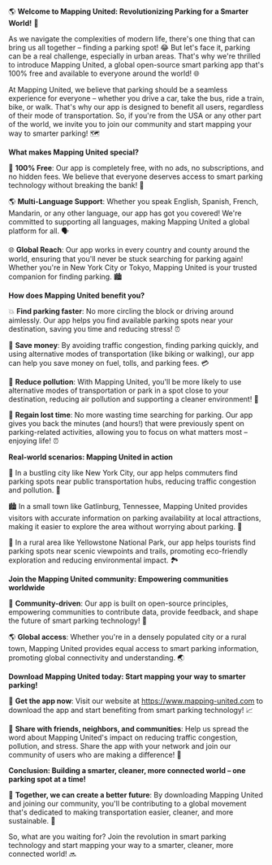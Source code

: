 🌎 **Welcome to Mapping United: Revolutionizing Parking for a Smarter World!** 🚗

As we navigate the complexities of modern life, there's one thing that can bring us all together – finding a parking spot! 😂 But let's face it, parking can be a real challenge, especially in urban areas. That's why we're thrilled to introduce Mapping United, a global open-source smart parking app that's 100% free and available to everyone around the world! 🌐

At Mapping United, we believe that parking should be a seamless experience for everyone – whether you drive a car, take the bus, ride a train, bike, or walk. That's why our app is designed to benefit all users, regardless of their mode of transportation. So, if you're from the USA or any other part of the world, we invite you to join our community and start mapping your way to smarter parking! 🗺️

**What makes Mapping United special?**

💯 **100% Free**: Our app is completely free, with no ads, no subscriptions, and no hidden fees. We believe that everyone deserves access to smart parking technology without breaking the bank! 💸

🌎 **Multi-Language Support**: Whether you speak English, Spanish, French, Mandarin, or any other language, our app has got you covered! We're committed to supporting all languages, making Mapping United a global platform for all. 🗣️

🌐 **Global Reach**: Our app works in every country and county around the world, ensuring that you'll never be stuck searching for parking again! Whether you're in New York City or Tokyo, Mapping United is your trusted companion for finding parking. 🏙️

**How does Mapping United benefit you?**

💥 **Find parking faster**: No more circling the block or driving around aimlessly. Our app helps you find available parking spots near your destination, saving you time and reducing stress! ⏰

💸 **Save money**: By avoiding traffic congestion, finding parking quickly, and using alternative modes of transportation (like biking or walking), our app can help you save money on fuel, tolls, and parking fees. 💳

🌿 **Reduce pollution**: With Mapping United, you'll be more likely to use alternative modes of transportation or park in a spot close to your destination, reducing air pollution and supporting a cleaner environment! 🌟

💪 **Regain lost time**: No more wasting time searching for parking. Our app gives you back the minutes (and hours!) that were previously spent on parking-related activities, allowing you to focus on what matters most – enjoying life! ⏰

**Real-world scenarios: Mapping United in action**

🚀 In a bustling city like New York City, our app helps commuters find parking spots near public transportation hubs, reducing traffic congestion and pollution. 🚌

🏙️ In a small town like Gatlinburg, Tennessee, Mapping United provides visitors with accurate information on parking availability at local attractions, making it easier to explore the area without worrying about parking. 🎉

🌳 In a rural area like Yellowstone National Park, our app helps tourists find parking spots near scenic viewpoints and trails, promoting eco-friendly exploration and reducing environmental impact. 🏞️

**Join the Mapping United community: Empowering communities worldwide**

🌟 **Community-driven**: Our app is built on open-source principles, empowering communities to contribute data, provide feedback, and shape the future of smart parking technology! 👥

🌎 **Global access**: Whether you're in a densely populated city or a rural town, Mapping United provides equal access to smart parking information, promoting global connectivity and understanding. 🌏

**Download Mapping United today: Start mapping your way to smarter parking!**

📲 **Get the app now**: Visit our website at https://www.mapping-united.com to download the app and start benefiting from smart parking technology! 📈

💬 **Share with friends, neighbors, and communities**: Help us spread the word about Mapping United's impact on reducing traffic congestion, pollution, and stress. Share the app with your network and join our community of users who are making a difference! 🤝

**Conclusion: Building a smarter, cleaner, more connected world – one parking spot at a time!**

🌟 **Together, we can create a better future**: By downloading Mapping United and joining our community, you'll be contributing to a global movement that's dedicated to making transportation easier, cleaner, and more sustainable. 🌈

So, what are you waiting for? Join the revolution in smart parking technology and start mapping your way to a smarter, cleaner, more connected world! 🔜
